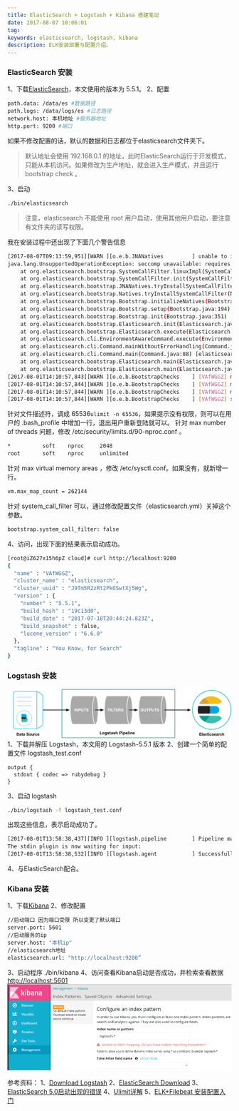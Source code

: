 ```yaml
---
title: ElasticSearch + Logstash + Kibana 搭建笔记
date: 2017-08-07 10:06:01
tag: 
keywords: elasticsearch, logstash, kibana
description: ELK安装部署与配置介绍。
---
```



### ElasticSearch 安装
1、下载[ElasticSearch](https://www.elastic.co/downloads/elasticsearch)，本文使用的版本为 5.5.1。
2、配置
```bash
path.data: /data/es #数据路径
path.logs: /data/logs/es #日志路径
network.host: 本机地址 #服务器地址
http.port: 9200 #端口
```
如果不修改配置的话，默认的数据和日志都位于elasticsearch文件夹下。
> 默认地址会使用 192.168.0.1 的地址，此时ElasticSearch运行于开发模式，只能从本机访问。如果修改为生产地址，就会进入生产模式，并且运行 bootstrap check 。

3、启动
```bash
./bin/elasticsearch
```
> 注意，elasticsearch 不能使用 root 用户启动，使用其他用户启动，要注意有文件夹的读写权限。

我在安装过程中还出现了下面几个警告信息
```bash
[2017-08-07T09:13:59,951][WARN ][o.e.b.JNANatives         ] unable to install syscall filter: 
java.lang.UnsupportedOperationException: seccomp unavailable: requires kernel 3.5+ with CONFIG_SECCOMP and CONFIG_SECCOMP_FILTER compiled in
    at org.elasticsearch.bootstrap.SystemCallFilter.linuxImpl(SystemCallFilter.java:350) ~[elasticsearch-5.5.1.jar:5.5.1]
    at org.elasticsearch.bootstrap.SystemCallFilter.init(SystemCallFilter.java:638) ~[elasticsearch-5.5.1.jar:5.5.1]
    at org.elasticsearch.bootstrap.JNANatives.tryInstallSystemCallFilter(JNANatives.java:245) [elasticsearch-5.5.1.jar:5.5.1]
    at org.elasticsearch.bootstrap.Natives.tryInstallSystemCallFilter(Natives.java:113) [elasticsearch-5.5.1.jar:5.5.1]
    at org.elasticsearch.bootstrap.Bootstrap.initializeNatives(Bootstrap.java:111) [elasticsearch-5.5.1.jar:5.5.1]
    at org.elasticsearch.bootstrap.Bootstrap.setup(Bootstrap.java:194) [elasticsearch-5.5.1.jar:5.5.1]
    at org.elasticsearch.bootstrap.Bootstrap.init(Bootstrap.java:351) [elasticsearch-5.5.1.jar:5.5.1]
    at org.elasticsearch.bootstrap.Elasticsearch.init(Elasticsearch.java:123) [elasticsearch-5.5.1.jar:5.5.1]
    at org.elasticsearch.bootstrap.Elasticsearch.execute(Elasticsearch.java:114) [elasticsearch-5.5.1.jar:5.5.1]
    at org.elasticsearch.cli.EnvironmentAwareCommand.execute(EnvironmentAwareCommand.java:67) [elasticsearch-5.5.1.jar:5.5.1]
    at org.elasticsearch.cli.Command.mainWithoutErrorHandling(Command.java:122) [elasticsearch-5.5.1.jar:5.5.1]
    at org.elasticsearch.cli.Command.main(Command.java:88) [elasticsearch-5.5.1.jar:5.5.1]
    at org.elasticsearch.bootstrap.Elasticsearch.main(Elasticsearch.java:91) [elasticsearch-5.5.1.jar:5.5.1]
    at org.elasticsearch.bootstrap.Elasticsearch.main(Elasticsearch.java:84) [elasticsearch-5.5.1.jar:5.5.1]
[2017-08-01T14:10:57,843][WARN ][o.e.b.BootstrapChecks    ] [VAfWGGZ] max file descriptors [65535] for elasticsearch process is too low, increase to at least [65536]
[2017-08-01T14:10:57,844][WARN ][o.e.b.BootstrapChecks    ] [VAfWGGZ] max number of threads [1024] for user [maserati] is too low, increase to at least [2048]
[2017-08-01T14:10:57,844][WARN ][o.e.b.BootstrapChecks    ] [VAfWGGZ] max virtual memory areas vm.max_map_count [65530] is too low, increase to at least [262144]
[2017-08-01T14:10:57,844][WARN ][o.e.b.BootstrapChecks    ] [VAfWGGZ] system call filters failed to install; check the logs and fix your configuration or disable system call filters at your own risk
```
针对文件描述符，调成 65536```ulimit -n 65536```，如果提示没有权限，则可以在用户的 .bash_profile 中增加一行，退出用户重新登陆就可以。
针对 max number of threads 问题，修改 /etc/security/limits.d/90-nproc.conf 。
```bash
*          soft    nproc     2048
root       soft    nproc     unlimited
```
针对 max virtual memory areas ，修改 /etc/sysctl.conf。如果没有，就新增一行。
```bash
vm.max_map_count = 262144
```
针对 system_call_filter 可以，通过修改配置文件（elasticsearch.yml）关掉这个参数。
```bash
bootstrap.system_call_filter: false
```
4、访问，出现下面的结果表示启动成功。
```bash
[root@iZ627x15h6pZ cloud]# curl http://localhost:9200
{
  "name" : "VAfWGGZ",
  "cluster_name" : "elasticsearch",
  "cluster_uuid" : "J9Tm5R2zRt2PkOSwtXj5Wg",
  "version" : {
    "number" : "5.5.1",
    "build_hash" : "19c13d0",
    "build_date" : "2017-07-18T20:44:24.823Z",
    "build_snapshot" : false,
    "lucene_version" : "6.6.0"
  },
  "tagline" : "You Know, for Search"
}
```

### Logstash 安装
![](20170807-install-elk/39469-20170807100506284-855989471.png)
1、下载并解压 Logstash，本文用的 Logstash-5.5.1 版本
2、创建一个简单的配置文件 logstash_test.conf

```input { stdin { } }
output {
  stdout { codec => rubydebug }
}
```
3、启动 logstash
```bash
./bin/logstash -f logstash_test.conf
```
出现这些信息，表示启动成功了。
```bash
[2017-08-01T13:58:38,437][INFO ][logstash.pipeline        ] Pipeline main started
The stdin plugin is now waiting for input:
[2017-08-01T13:58:38,532][INFO ][logstash.agent           ] Successfully started Logstash API endpoint {:port=>9600}
```
4、与ElasticSearch配合。

### Kibana 安装
1、下载[Kibana](https://www.elastic.co/downloads/kibana)
2、修改配置
```bash
//启动端口 因为端口受限 所以变更了默认端口
server.port: 5601
//启动服务的ip
server.host: "本机ip"
//elasticsearch地址
elasticsearch.url: "http://localhost:9200”
```
3、启动程序
./bin/kibana
4、访问查看Kibana启动是否成功，并检索查看数据
[http://localhost:5601](http://localhost:5601)
![](20170807-install-elk/39469-20170807100525580-1389653745.png)



参考资料：
1、[Download Logstash](https://www.elastic.co/downloads/logstash)
2、[ElasticSearch Download](https://www.elastic.co/downloads/elasticsearch)
3、[ElasticSearch 5.0启动出现的错误](http://blog.csdn.net/qq942477618/article/details/53414983)
4、[Ulimit详解](http://www.cnblogs.com/zengkefu/p/5649407.html)
5、[ELK+Filebeat 安装配置入门](http://www.cnblogs.com/jasonxuli/p/6397244.html)
